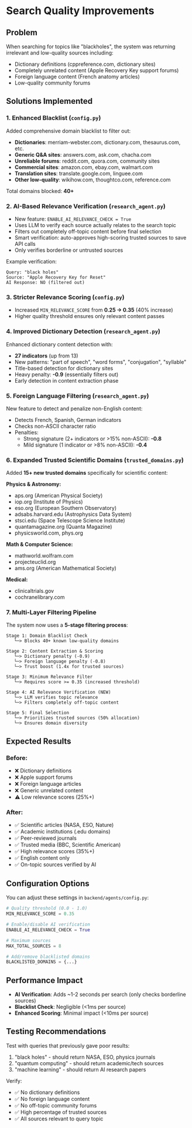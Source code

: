# Search Quality Improvements

## Problem
When searching for topics like "blackholes", the system was returning irrelevant and low-quality sources including:
- Dictionary definitions (cppreference.com, dictionary sites)
- Completely unrelated content (Apple Recovery Key support forums)
- Foreign language content (French anatomy articles)
- Low-quality community forums

## Solutions Implemented

### 1. **Enhanced Blacklist** (`config.py`)
Added comprehensive domain blacklist to filter out:
- **Dictionaries**: merriam-webster.com, dictionary.com, thesaurus.com, etc.
- **Generic Q&A sites**: answers.com, ask.com, chacha.com
- **Unreliable forums**: reddit.com, quora.com, community sites
- **Commercial sites**: amazon.com, ebay.com, walmart.com
- **Translation sites**: translate.google.com, linguee.com
- **Other low-quality**: wikihow.com, thoughtco.com, reference.com

Total domains blocked: **40+**

### 2. **AI-Based Relevance Verification** (`research_agent.py`)
- New feature: `ENABLE_AI_RELEVANCE_CHECK = True`
- Uses LLM to verify each source actually relates to the search topic
- Filters out completely off-topic content before final selection
- Smart verification: auto-approves high-scoring trusted sources to save API calls
- Only verifies borderline or untrusted sources

Example verification:
```
Query: "black holes"
Source: "Apple Recovery Key for Reset"
AI Response: NO (filtered out)
```

### 3. **Stricter Relevance Scoring** (`config.py`)
- Increased `MIN_RELEVANCE_SCORE` from **0.25 → 0.35** (40% increase)
- Higher quality threshold ensures only relevant content passes

### 4. **Improved Dictionary Detection** (`research_agent.py`)
Enhanced dictionary content detection with:
- **27 indicators** (up from 13)
- New patterns: "part of speech", "word forms", "conjugation", "syllable"
- Title-based detection for dictionary sites
- Heavy penalty: **-0.9** (essentially filters out)
- Early detection in content extraction phase

### 5. **Foreign Language Filtering** (`research_agent.py`)
New feature to detect and penalize non-English content:
- Detects French, Spanish, German indicators
- Checks non-ASCII character ratio
- Penalties:
  - Strong signature (2+ indicators or >15% non-ASCII): **-0.8**
  - Mild signature (1 indicator or >8% non-ASCII): **-0.4**

### 6. **Expanded Trusted Scientific Domains** (`trusted_domains.py`)
Added **15+ new trusted domains** specifically for scientific content:

**Physics & Astronomy:**
- aps.org (American Physical Society)
- iop.org (Institute of Physics)
- eso.org (European Southern Observatory)
- adsabs.harvard.edu (Astrophysics Data System)
- stsci.edu (Space Telescope Science Institute)
- quantamagazine.org (Quanta Magazine)
- physicsworld.com, phys.org

**Math & Computer Science:**
- mathworld.wolfram.com
- projecteuclid.org
- ams.org (American Mathematical Society)

**Medical:**
- clinicaltrials.gov
- cochranelibrary.com

### 7. **Multi-Layer Filtering Pipeline**

The system now uses a **5-stage filtering process**:

```
Stage 1: Domain Blacklist Check
   └─> Blocks 40+ known low-quality domains

Stage 2: Content Extraction & Scoring
   └─> Dictionary penalty (-0.9)
   └─> Foreign language penalty (-0.8)
   └─> Trust boost (1.4x for trusted sources)

Stage 3: Minimum Relevance Filter
   └─> Requires score >= 0.35 (increased threshold)

Stage 4: AI Relevance Verification (NEW)
   └─> LLM verifies topic relevance
   └─> Filters completely off-topic content

Stage 5: Final Selection
   └─> Prioritizes trusted sources (50% allocation)
   └─> Ensures domain diversity
```

## Expected Results

### Before:
- ❌ Dictionary definitions
- ❌ Apple support forums
- ❌ Foreign language articles
- ❌ Generic unrelated content
- ⚠️ Low relevance scores (25%+)

### After:
- ✅ Scientific articles (NASA, ESO, Nature)
- ✅ Academic institutions (.edu domains)
- ✅ Peer-reviewed journals
- ✅ Trusted media (BBC, Scientific American)
- ✅ High relevance scores (35%+)
- ✅ English content only
- ✅ On-topic sources verified by AI

## Configuration Options

You can adjust these settings in `backend/agents/config.py`:

```python
# Quality threshold (0.0 - 1.0)
MIN_RELEVANCE_SCORE = 0.35

# Enable/disable AI verification
ENABLE_AI_RELEVANCE_CHECK = True

# Maximum sources
MAX_TOTAL_SOURCES = 8

# Add/remove blacklisted domains
BLACKLISTED_DOMAINS = {...}
```

## Performance Impact

- **AI Verification**: Adds ~1-2 seconds per search (only checks borderline sources)
- **Blacklist Check**: Negligible (<1ms per source)
- **Enhanced Scoring**: Minimal impact (<10ms per source)

## Testing Recommendations

Test with queries that previously gave poor results:
1. "black holes" - should return NASA, ESO, physics journals
2. "quantum computing" - should return academic/tech sources
3. "machine learning" - should return AI research papers

Verify:
- ✅ No dictionary definitions
- ✅ No foreign language content
- ✅ No off-topic community forums
- ✅ High percentage of trusted sources
- ✅ All sources relevant to query topic
